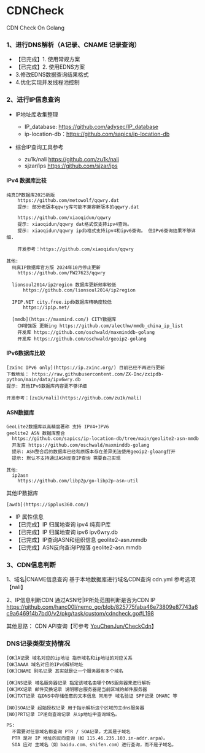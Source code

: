 # CDNCheck
CDN Check On Golang

### 1、进行DNS解析（A记录、CNAME 记录查询）
- 【已完成】1. 使用常规方案
- 【已完成】2. 使用EDNS方案
- 3.修改EDNS数据查询结果格式
- 4.优化实现并发线程池控制


### 2、进行IP信息查询

- IP地址库收集整理 
  - IP_database: https://github.com/adysec/IP_database
  - ip-location-db：https://github.com/sapics/ip-location-db

- 综合IP查询工具参考
  - zu1k/nali https://github.com/zu1k/nali
  - sjzar/ips https://github.com/sjzar/ips

#### IPv4 数据库比较
```
纯真IP数据库2025新版
    https://github.com/metowolf/qqwry.dat
    提示: 部分老版本qqwry库可能不兼容新版本的qqwry.dat
    
    https://github.com/xiaoqidun/qqwry
    提示: xiaoqidun/qqwry dat格式仅支持ipv4查询。
    提示: xiaoqidun/qqwry ipdb格式支持ipv4和ipv6查询。 但IPv6查询结果不够详细.

    开发参考：https://github.com/xiaoqidun/qqwry
    
其他:
  纯真IP数据库官方版 2024年10月停止更新
    https://github.com/FW27623/qqwry

  lionsoul2014/ip2region 数据库更新频率较低
      https://github.com/lionsoul2014/ip2region
  
  IPIP.NET city.free.ipdb数据库精确度较低   
      https://ipip.net/
  
  [mmdb](https://maxmind.com/) CITY数据库
    CN增强版 更新ing https://github.com/alecthw/mmdb_china_ip_list
    开发库 https://github.com/oschwald/maxminddb-golang
    开发库 https://github.com/oschwald/geoip2-golang
```

#### IPv6数据库比较
```
[zxinc IPv6 only](https://ip.zxinc.org/) 目前已经不再进行更新
下载地址： https://raw.githubusercontent.com/ZX-Inc/zxipdb-python/main/data/ipv6wry.db
提示: 其他IPv6数据库内容更不够详细

开发参考：[zu1k/nali](https://github.com/zu1k/nali)
```


#### ASN数据库
```
GeoLite2数据库以高精度著称 支持 IPV4+IPV6
geolite2 ASN 数据库整合
  https://github.com/sapics/ip-location-db/tree/main/geolite2-asn-mmdb
  开发库 https://github.com/oschwald/maxminddb-golang
  提示: ASN整合后的数据库已经和原版本存在差异无法使用geoip2-gloang打开
  提示: 默认不支持通过ASN反查IP查询 需要自己实现
 
其他:
  ip2asn
    https://github.com/libp2p/go-libp2p-asn-util
```

其他IP数据库
```
[awdb](https://ipplus360.com/)

```

- IP 属性信息
- 【已完成】IP 归属地查询 ipv4 纯真IP库
- 【已完成】IP 归属地查询 ipv6 ipv6wry.db
- 【已完成】IP查询ASN和组织信息  geolite2-asn.mmdb
- 【已完成】ASN反向查询IP段落  geolite2-asn.mmdb



### 3、CDN信息判断

1、域名|CNAME信息查询
基于本地数据库进行域名CDN查询 cdn.yml 参考选项【nali】

2、IP信息判断CDN
  通过ASN号|IP所处范围判断是否为CDN IP https://github.com/hanc00l/nemo_go/blob/825775faba46e73809e87743a6c9a646914b7bd0/v2/pkg/task/custom/cdncheck.go#L198

其他思路：
    CDN API查询【可参考 [YouChenJun/CheckCdn](https://github.com/YouChenJun/CheckCdn)】


### DNS记录类型支持情况
```
[OK]A记录 域名对应的ip地址 指示域名和ip地址的对应关系
[OK]AAAA 域名对应的IPv6解析地址
[OK]CNAME 别名记录 其实就是让一个服务器有多个域名

[OK]NS记录 域名服务器记录 指定该域名由哪个DNS服务器来进行解析
[OK]MX记录 邮件交换记录 说明哪台服务器是当前区域的邮件服务器
[OK]TXT记录 在DNS中存储任意的文本信息 常用于 域名验证 SPF记录 DMARC 等

[NO]SOA记录 起始授权记录 用于指示解析这个区域的主dns服务器
[NO]PRT记录 IP逆向查询记录 从ip地址中查询域名。

PS:
  不需要对任意域名都查询 PTR / SOA记录，尤其是子域名
  PTR 是对 IP 地址的反向查询（如 115.46.235.103.in-addr.arpa）。
  SOA 应对 主域名（如 baidu.com、shifen.com）进行查询，而不是子域名。
```


	


